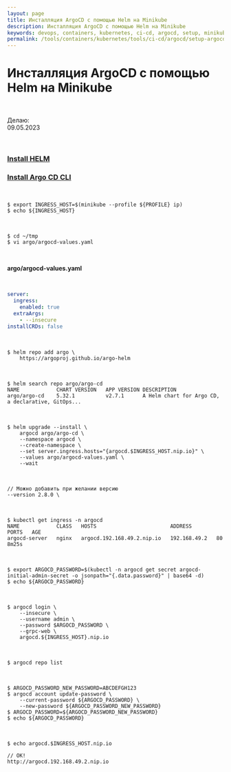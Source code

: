 ```yaml
---
layout: page
title: Инсталляция ArgoCD с помощью Helm на Minikube
description: Инсталляция ArgoCD с помощью Helm на Minikube
keywords: devops, containers, kubernetes, ci-cd, argocd, setup, minikube, helm
permalink: /tools/containers/kubernetes/tools/ci-cd/argocd/setup-argocd-using-helm/
---
```


# Инсталляция ArgoCD с помощью Helm на Minikube

<br/>

Делаю:  
09.05.2023

<br/>

### [Install HELM](/tools/containers/kubernetes/tools/helm/setup/)

### [Install Argo CD CLI](/tools/containers/kubernetes/tools/ci-cd/argocd/setup/argocd-cli/)

<br/>

```
$ export INGRESS_HOST=$(minikube --profile ${PROFILE} ip)
$ echo ${INGRESS_HOST}
```

<br/>

```
$ cd ~/tmp
$ vi argo/argocd-values.yaml
```

<br/>

**argo/argocd-values.yaml**

<br/>

```yaml
server:
  ingress:
    enabled: true
  extraArgs:
    - --insecure
installCRDs: false
```

<br/>

```
$ helm repo add argo \
    https://argoproj.github.io/argo-helm
```

<br/>

```
$ helm search repo argo/argo-cd
NAME        	CHART VERSION	APP VERSION	DESCRIPTION
argo/argo-cd	5.32.1       	v2.7.1     	A Helm chart for Argo CD, a declarative, GitOps...
```

<br/>

```
$ helm upgrade --install \
    argocd argo/argo-cd \
    --namespace argocd \
    --create-namespace \
    --set server.ingress.hosts="{argocd.$INGRESS_HOST.nip.io}" \
    --values argo/argocd-values.yaml \
    --wait
```

<br/>

```
// Можно добавить при желании версию
--version 2.8.0 \
```

<br/>

```
$ kubectl get ingress -n argocd
NAME            CLASS   HOSTS                        ADDRESS        PORTS   AGE
argocd-server   nginx   argocd.192.168.49.2.nip.io   192.168.49.2   80      8m25s
```

<!-- <br/>

```
// Если понадобится обновить
// $ helm upgrade argocd --set server.ingress.hosts="{argocd.$INGRESS_HOST.nip.io}" --namespace argocd argo/argo-cd
``` -->

<br/>

```
$ export ARGOCD_PASSWORD=$(kubectl -n argocd get secret argocd-initial-admin-secret -o jsonpath="{.data.password}" | base64 -d)
$ echo ${ARGOCD_PASSWORD}
```

<br/>

```
$ argocd login \
    --insecure \
    --username admin \
    --password $ARGOCD_PASSWORD \
    --grpc-web \
    argocd.${INGRESS_HOST}.nip.io
```

<br/>

```
$ argocd repo list
```

<br/>

```
$ ARGOCD_PASSWORD_NEW_PASSWORD=ABCDEFGH123
$ argocd account update-password \
    --current-password ${ARGOCD_PASSWORD} \
    --new-password ${ARGOCD_PASSWORD_NEW_PASSWORD}
$ ARGOCD_PASSWORD=${ARGOCD_PASSWORD_NEW_PASSWORD}
$ echo ${ARGOCD_PASSWORD}
```

<br/>

```
$ echo argocd.$INGRESS_HOST.nip.io
```

```
// OK!
http://argocd.192.168.49.2.nip.io
```
